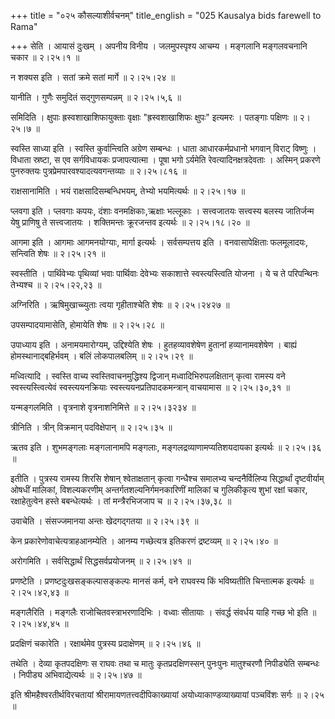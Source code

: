 +++
title = "०२५ कौसल्याशीर्वचनम्"
title_english = "025 Kausalya bids farewell to Rama"

+++
सेति । आयासं दुःखम् । अपनीय विनीय । जलमुपस्पृश्य आचम्य । मङ्गलानि मङ्गलवचनानि चकार  ॥  २।२५।१  ॥   

  

न शक्यस इति । सतां क्रमे सतां मार्गे  ॥  २।२५।२४  ॥   

  

यानीति । गुणैः समुदितं सद्गुणसम्पन्नम्  ॥  २।२५।५,६  ॥   

  

समिदिति । क्षुपाः ह्रस्वशाखाशिफायुक्ताः वृक्षाः "ह्रस्वशाखाशिफः क्षुपः" इत्यमरः । पतङ्गाः पक्षिणः  ॥  २।२५।७  ॥   

  

स्वस्ति साध्या इति । स्वस्ति कुर्वान्त्विति अग्रेण सम्बन्धः । धाता आधारकर्मप्रधानो भगवान् विराट् विष्णुः । विधाता स्रष्टा, स एव सर्गविधायकः प्रजापत्यात्मा । पूषा भगो ऽर्यमेति रेवत्यादिनक्षत्रदेवताः । अस्मिन् प्रकरणे पुनरुक्तयः पुत्रप्रेमपारवश्यादत्यवगन्तव्याः  ॥  २।२५।८१६  ॥   

  

राक्षसानामिति । भयं राक्षसादिसम्बन्धिभयम्, तेभ्यो भयमित्यर्थः  ॥  २।२५।१७  ॥   

  

प्लवगा इति । प्लवगाः कपयः, दंशाः वनमक्षिकाः,ऋक्षाः भल्लूकाः । सत्त्वजातयः सत्त्वस्य बलस्य जातिर्जन्म येषु प्राणिषु ते सत्त्वजातयः । शक्तिमन्तः क्रूरजन्तव इत्यर्थः  ॥  २।२५।१८।२०  ॥   

  

आगमा इति । आगमाः आगमनयोग्याः, मार्गा इत्यर्थः । सर्वसम्पत्तय इति । वनवासापेक्षिताः फलमूलादयः, सन्त्विति शेषः  ॥  २।२५।२१  ॥   

  

स्वस्तीति । पार्थिवेभ्यः पृथिव्यां भवाः पार्थिवाः देवेभ्यः सकाशात्ते स्वस्त्यस्त्विति योजना । ये च ते परिपन्थिनः तेभ्यश्च  ॥  २।२५।२२,२३  ॥   

  

अग्निरिति । ऋषिमुखाच्च्युताः त्वया गृहीताश्चेति शेषः  ॥  २।२५।२४२७  ॥   

  

उपसम्पादयामासेति, होमायेति शेषः  ॥  २।२५।२८  ॥   

  

उपाध्याय इति । अनामयमारोग्यम्, उद्दिश्येति शेषः । हुतहव्यावशेषेण हुतानां हव्यानामवशेषेण । बाह्यं होमस्थानाद्बहिर्भवम् । बलिं लोकपालबलिम्  ॥  २।२५।२९  ॥   

  

मध्वित्यादि । स्वस्ति वाच्य स्वस्तिवाचनमुद्धिश्य द्विजान् मध्वादिभिरुपलक्षितान् कृत्वा रामस्य वने स्वस्त्यस्त्वित्येवं स्वस्त्ययनक्रियाः स्वस्त्ययनप्रतिपादकमन्त्रान् वाचयामास  ॥  २।२५।३०,३१  ॥   

  

यन्मङ्गलमिति । वृत्रनाशे वृत्रनाशनिमित्ते  ॥  २।२५।३२३४  ॥   

  

त्रीनिति । त्रीन् विक्रमान् पदविक्षेपान्  ॥  २।२५।३५  ॥   

  

ऋतव इति । शुभमङ्गलाः मङ्गलानामपि मङ्गलाः, मङ्गलद्रव्याणामप्यतिशयदायका इत्यर्थः  ॥  २।२५।३६  ॥   

  

इतीति । पुत्रस्य रामस्य शिरसि शेषान् श्वेताक्षतान् कृत्वा गन्धैश्च समालभ्य चन्दनैर्विलिप्य सिद्धार्थां दृष्टवीर्याम् ओषधीं मालिकां, विशल्यकरणीम् अन्तर्गतशल्यनिर्गमनकारिणीं मालिकां च गुलिकीकृत्य शुभां रक्षां चकार, रक्षाहेतुत्वेन हस्ते बबन्धेत्यर्थः । तां मन्त्रैरभिजजाप च  ॥  २।२५।३७,३८  ॥   

  

उवाचेति । संसज्जमानया अन्तः खेदगद्गतया  ॥  २।२५।३९  ॥   

  

केन प्रकारेणोवाचेत्यत्राहआनम्येति । आनम्य गच्छेत्यत्र इतिकरणं द्रष्टव्यम्  ॥  २।२५।४०  ॥   

  

अरोगमिति । सर्वसिद्धार्थं सिद्धसर्वप्रयोजनम्  ॥  २।२५।४१  ॥   

  

प्रणष्टेति । प्रणष्टदुःखसङ्कल्पासङ्कल्पः मानसं कर्म, वने राघवस्य किं भविष्यतीति चिन्तात्मक इत्यर्थः  ॥  २।२५।४२,४३  ॥   

  

मङ्गलैरिति । मङ्गलैः राजोचितवस्त्राभरणादिभिः । वध्वाः सीतायाः । संवर्द्ध संवर्धय याहि गच्छ भो इति  ॥  २।२५।४४,४५  ॥   

  

प्रदक्षिणं चकारेति । रक्षार्थमेव पुत्रस्य प्रदाक्षेणम्  ॥  २।२५।४६  ॥   

  

तथेति । देव्या कृतपदक्षिणः स राघवः तथा च मातुः कृतप्रदक्षिणस्सन् पुनःपुनः मातुश्चरणौ निपीड्येति सम्बन्धः । निपीड्य अभिवाद्येत्यर्थः  ॥  २।२५।४७  ॥   

  

इति श्रीमहैश्वरतीर्थविरचतायां श्रीरामायणतत्त्वदीपिकाख्यायां अयोध्याकाण्डव्याख्यायां पञ्चविंशः सर्गः  ॥  २।२५  ॥   

  

  

